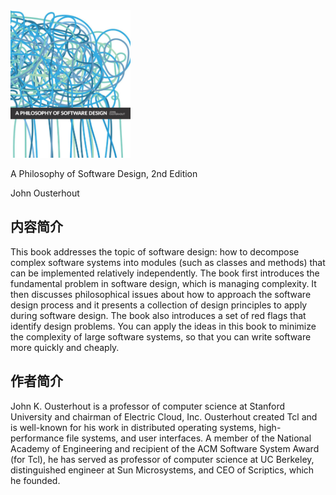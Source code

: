 <img src="./cover.jpg" style="width: 38%" />

A Philosophy of Software Design, 2nd Edition

John Ousterhout

## 内容简介
This book addresses the topic of software design: how to decompose complex software systems into modules (such as classes and methods) that can be implemented relatively independently. The book first introduces the fundamental problem in software design, which is managing complexity. It then discusses philosophical issues about how to approach the software design process and it presents a collection of design principles to apply during software design. The book also introduces a set of red flags that identify design problems. You can apply the ideas in this book to minimize the complexity of large software systems, so that you can write software more quickly and cheaply.

## 作者简介
John K. Ousterhout is a professor of computer science at Stanford University and chairman of Electric Cloud, Inc. Ousterhout created Tcl and is well-known for his work in distributed operating systems, high-performance file systems, and user interfaces. A member of the National Academy of Engineering and recipient of the ACM Software System Award (for Tcl), he has served as professor of computer science at UC Berkeley, distinguished engineer at Sun Microsystems, and CEO of Scriptics, which he founded.